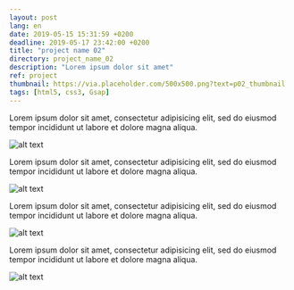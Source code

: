 ```yaml
---
layout: post
lang: en
date: 2019-05-15 15:31:59 +0200
deadline: 2019-05-17 23:42:00 +0200
title: "project name 02"
directory: project_name_02
description: "Lorem ipsum dolor sit amet"
ref: project
thumbnail: https://via.placeholder.com/500x500.png?text=p02_thumbnail
tags: [html5, css3, Gsap]
---
```


Lorem ipsum dolor sit amet, consectetur adipisicing elit, sed do eiusmod tempor incididunt ut labore et dolore magna aliqua.  

![alt text](https://via.placeholder.com/500x500.png?text=p02_capture_01)

Lorem ipsum dolor sit amet, consectetur adipisicing elit, sed do eiusmod tempor incididunt ut labore et dolore magna aliqua.  

![alt text](https://via.placeholder.com/500x500.png?text=p02_capture_02)

Lorem ipsum dolor sit amet, consectetur adipisicing elit, sed do eiusmod tempor incididunt ut labore et dolore magna aliqua.  

![alt text](https://via.placeholder.com/500x500.png?text=p02_capture_03)

Lorem ipsum dolor sit amet, consectetur adipisicing elit, sed do eiusmod tempor incididunt ut labore et dolore magna aliqua.

![alt text](https://via.placeholder.com/500x500.png?text=p02_capture_04)

